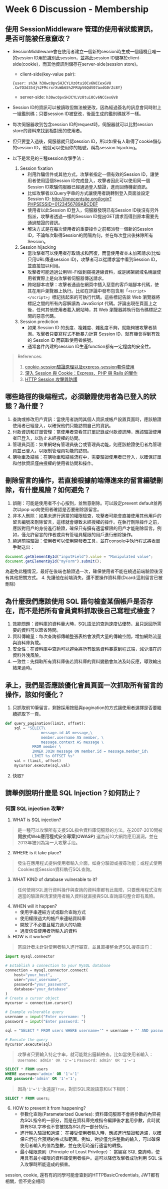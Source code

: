 Week 6 Discussion - Membership
===
## 使用 SessionMiddleware 管理的使用者狀態資訊，是否可能被任意竄改？
+ SessionMiddleware會在使用者建立一個新的session時生成一個隨機且唯一的session ID用於識別此session，並將此session ID儲存於client-side(cookie)，而其他資訊則儲存在server-side(session store)。

  + client-side(key-value pair):
  ```
  {user: s%3A h30wc0pvSHJCYLVz0tui0Cv6NCCexGV8 .Cw7O3d354j%2FMcrxrXuWb65%2FRUpV6QdV07axdG0rZc8Y}
  ```
  + server-side:
  ```h30wc0pvSHJCYLVz0tui0Cv6NCCexGV8```

+ Session ID的資訊可以被讀取但無法被更改，因為經過簽名的訊息會同時附上一組鑑別碼；只要session ID被竄改，後面生成的鑑別碼就不一樣。

+ 每次伺服器收到包含session ID的request時，伺服器就可以比對session store的資料來找到相對應的使用者。

+ 但只要登入過後，伺服器就只認session ID，所以如果有人取得了cookie儲存的session ID，他就可以使用你的帳號，稱為session hijacking。

+ 以下是常見的三種session攻擊手法：
    1. Session fixation
        + 利用詐騙信件或其他方式，攻擊者指定一個有效的Session ID，讓使用者使用這個Session ID完成登入，攻擊者因此可以使用同一個Session ID欺騙伺服器已經通過登入驗證，進而回傳機密資訊。
        + 比如攻擊者以Query字串的方式讓使用者跳轉到登入頁面並設定Session ID: http://innocentsite.org/login?PHPSESSID=0123456789ABCDEF
        + 使用者以此Session ID登入，伺服器發現已有Session ID後沒有另外指派，攻擊者透過一樣的Session ID提出GET請求而得到原本需要先通過驗證的資訊。
        + 解決方式是在每次使用者的重要操作之前都派發一個新的Session ID，不論每次取得Session的間隔為何，並在每次登出後抹除所有Session。
    2. Session hijacking
        + 當攻擊者可以使用者存取請求和回復，而當使用者並未加密請求(比如只用URL傳送session ID)，攻擊者可以從請求當中看到Session ID，並直接加以利用。
        + 攻擊者可能透過公用Wi-Fi做到窺視連線資料，或是綁架網域名稱讓使用者實際上是向攻擊者伺服器傳送請求。
        + 跨站腳本攻擊：攻擊者通過在網頁中插入惡意的客戶端腳本代碼，使其在用戶瀏覽器上執行。比如在評論中發布包含用「```<script></script>```」標記括起來的可執行代碼。這些標記告訴 Web 瀏覽器將標記之間的所有內容解讀為 JavaScript 代碼。評論出現在頁面上之後，任何其他使用者載入網站時，其 Web 瀏覽器將執行指令碼標記之間的惡意代碼。
    3. Session prediction
        + 如果 Session ID 的長度、複雜度、雜亂度不夠，就能夠被攻擊者猜測。攻擊者只要寫程式不斷暴力計算 Session ID，就有機會得到有效的 Session ID 而竊取使用者帳號。
        + 通常套件內建的session ID生產function都有一定程度的安全性。
> References:
> 1. [cookie-session驗證原理以及express-session套件使用](https://johnnychang25678.medium.com/node-js-cookie-session%E9%A9%97%E8%AD%89%E5%8E%9F%E7%90%86%E4%BB%A5%E5%8F%8Aexpress-session%E5%A5%97%E4%BB%B6%E4%BD%BF%E7%94%A8-aeafa386837e)
> 2. [深入 Session 與 Cookie：Express、PHP 與 Rails 的實作](https://github.com/aszx87410/blog/issues/46)
> 3. [HTTP Session 攻擊與防護](https://devco.re/blog/2014/06/03/http-session-protection/)
## 哪些路徑的後端程式，必須驗證使用者為已登入的狀態？為什麼？
1. 查詢或修改用戶資訊：當使用者訪問其個人資訊或帳戶設置頁面時，應該驗證使用者已經登入，以確保他們只能訪問自己的資訊。
2. 付款資訊和訂單管理：當使用者查看其訂單記錄或付款資訊時，應該驗證使用者已登入，以防止未經授權的訪問。
3. 管理員頁面：如果網站有管理員後台或管理員功能，則應該驗證使用者為管理員並已登入，以限制管理員功能的訪問。
4. 購物車及結帳：在購物車和結帳流程中，需要驗證使用者已登入，以確保訂單和付款資訊僅由授權的使用者訪問和操作。
## 刪除留言的操作，若直接根據前端傳進來的留言編號刪除，有什麼風險？如何避免？
1. 誤刪：可能是使用者不小心按到，並無意刪除。可以設定prevent default並再次以pop up向使用者確認是否要刪除該留言。
2. 非本人刪除：如果未進行適當的權限檢查，攻擊者可能會直接使用其他用戶的留言編號來刪除留言，這樣就會導致未經授權的操作。在執行刪除操作之前，應該對用戶的身份進行驗證，確保只有擁有適當權限的用戶才能刪除留言。例如，僅允許留言的作者或具有管理員權限的用戶進行刪除操作。
3. 繞過前端驗證：使用者可以使用開發者工具，並在console中執行程式將表單手動送出：
```js
document.getElementById("inputField").value = "Manipulated value";
document.getElementById("myForm").submit();
```
為避免此種情況，最好在後端也驗證過一次，確保使用者不能在繞過前端驗證後沒有其他把關方式。
4. 先讓他在前端消失，還不要操作資料庫(Dcard:這則留言已被刪除)
## 為什麼我們應該使用 SQL 語句檢查某個帳戶是否存在，而不是把所有會員資料抓取後自己寫程式檢查？
1. 效能問題：資料庫的資料量大時，SQL語法的查詢速度佔優勢，且只返回所需要的資料可以節省時間。
2. 資料傳輸量：每次查詢都傳輸整張表格會浪費大量的傳輸空間，增加網路流量與資料庫負載。
3. 安全性：在資料庫中查詢可以避免將所有敏感資料暴露到程式端，減少潛在的資料外洩風險。
4. 一致性：先擷取所有資料庫後若資料庫的資料變動會無法及時反應，導致輸出結果過時。
## 承上，我們是否應該優化會員頁面一次抓取所有留言的操作，該如何優化？
1. 只抓取前10筆留言，剩餘採用按鈕與pagination的方式讓使用者選擇是否要繼續抓取下一頁。
```py
def query_pagination(limit, offset):
    sql = "SELECT\
                message.id AS message,\
                member.username AS member, \
                message.context AS message \
            FROM member \
            INNER JOIN message ON member.id = message.member_id\
            LIMIT %s OFFSET %s"
    val = (limit, offset)
    mycursor.execute(sql,val)
```
2. 快取?
## 請舉例說明什麼是 SQL Injection？如何防止？
### 何謂 SQL injection 攻擊?
1. WHAT is SQL injection? 
> 是一種可以攻擊所有支援SQL指令資料庫伺服器的方法。在2007-2010間被 **開放式Web應用程式安全專案(OWASP)** 選為前10大網路應用漏洞，並在2013年被列為第一大攻擊手段。
2. WHERE is it take place? 
> 發生在應用程式提供使用者輸入介面，如身分驗證或搜尋功能；或程式使用Cookies或Session資料執行SQL查詢。
3. WHAT KIND of database vulnerable to it? 
> 任何使用SQL進行資料操作與查詢的資料庫都有此風險，只要應用程式沒有適當的驗證與清潔使用者輸入資料就直接與SQL查詢語句整合即有風險。
4. WHEN will it happen?
   - 使用字串連結方式或聯合查詢方式
   - 使用權限過大的帳戶來連結資料庫
   - 開放了不必要且權力過大的功能
   - 過度信任使用者所輸入的資料
5. HOW is it worked?  
> 當設計者未針對使用者輸入進行審查，並且直接整合進SQL搜尋語句：
```python
import mysql.connector

# Establish a connection to your MySQL database
connection = mysql.connector.connect(
    host="your_host",
    user="your_username",
    password="your_password",
    database="your_database"
)
# Create a cursor object
mycursor = connection.cursor()

# Example vulnerable query
username = input("Enter username: ")
password = input("Enter password: ")

sql = "SELECT * FROM users WHERE username='" + username + "' AND password='" + password + "'"

# Execute the query
mycursor.execute(sql)
```
> 攻擊者只要輸入特定字串，就可能跳出邏輯檢查。比如當使用者輸入：
```Username: admin' OR '1'='1```
```Password: admin' OR '1'='1```
```sql
SELECT * FROM users 
WHERE username='admin' OR '1'='1' 
AND password='admin' OR '1'='1';
```
> 因為```'1'='1'```永遠是```True```，對於SQL來說語意和以下相同：
```sql
SELECT * FROM users;
```
6. HOW to prevent it from happening?
    + 參數化查詢(Parameterized Queries): 資料庫伺服器不會將參數的內容視為SQL指令的一部分，而是在資料庫完成指令編譯後才套用參數，此時就算有SQL字串也不會被視為SQL的一部分執行。
    + 進行輸入驗證和過濾： 在接受使用者輸入時，應該進行驗證和過濾，以確保它們符合預期的格式和範圍。例如，對於僅允許整數的輸入，可以確保使用者輸入的值為整數，並在使用時進行適當的轉換。
    + 最小權限原則（Principle of Least Privilege）： 當編寫 SQL 查詢時，使用具有最小權限的資料庫使用者帳戶。這可以降低攻擊者成功利用 SQL 注入攻擊時所能造成的損害。


session, cookie, 還有有的同學可能會查到的HTTPBasicCredentials, JWT都有相關，但不完全相同
